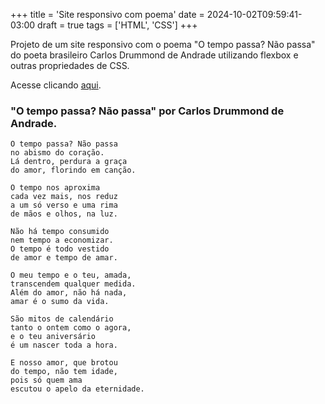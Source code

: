 +++
title = 'Site responsivo com poema'
date = 2024-10-02T09:59:41-03:00
draft = true
tags = ['HTML', 'CSS']
+++

Projeto de um site responsivo com o poema "O tempo passa? Não passa" do poeta brasileiro Carlos Drummond de Andrade utilizando flexbox e outras propriedades de CSS.

Acesse clicando [aqui](https://diegoaccoimbra.github.io/Poema-Responsivo/).

### "O tempo passa? Não passa" por Carlos Drummond de Andrade.
```
O tempo passa? Não passa
no abismo do coração.
Lá dentro, perdura a graça
do amor, florindo em canção.

O tempo nos aproxima
cada vez mais, nos reduz
a um só verso e uma rima
de mãos e olhos, na luz.

Não há tempo consumido
nem tempo a economizar.
O tempo é todo vestido
de amor e tempo de amar.

O meu tempo e o teu, amada,
transcendem qualquer medida.
Além do amor, não há nada,
amar é o sumo da vida.

São mitos de calendário
tanto o ontem como o agora,
e o teu aniversário
é um nascer toda a hora.

E nosso amor, que brotou
do tempo, não tem idade,
pois só quem ama
escutou o apelo da eternidade.
```